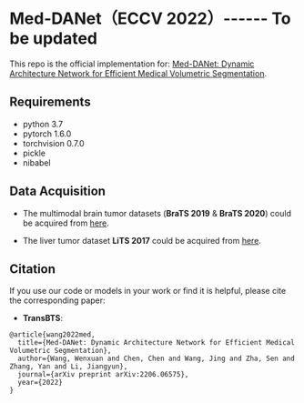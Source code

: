 # Med-DANet（ECCV 2022）------ To be updated

This repo is the official implementation for: 
[Med-DANet: Dynamic Architecture Network for Efficient Medical Volumetric Segmentation](https://arxiv.org/abs/2206.06575). 

## Requirements
- python 3.7
- pytorch 1.6.0
- torchvision 0.7.0
- pickle
- nibabel

## Data Acquisition
- The multimodal brain tumor datasets (**BraTS 2019** & **BraTS 2020**) could be acquired from [here](https://ipp.cbica.upenn.edu/).

- The liver tumor dataset **LiTS 2017** could be acquired from [here](https://competitions.codalab.org/competitions/17094#participate-get-data).

## Citation
If you use our code or models in your work or find it is helpful, please cite the corresponding paper:

- **TransBTS**:
```
@article{wang2022med,
  title={Med-DANet: Dynamic Architecture Network for Efficient Medical Volumetric Segmentation},
  author={Wang, Wenxuan and Chen, Chen and Wang, Jing and Zha, Sen and Zhang, Yan and Li, Jiangyun},
  journal={arXiv preprint arXiv:2206.06575},
  year={2022}
}
```
